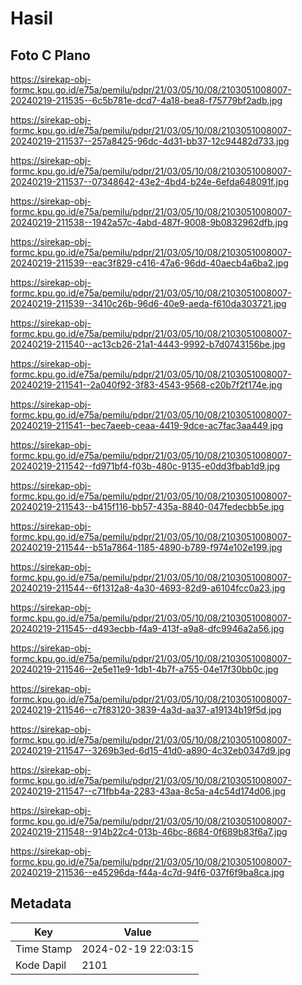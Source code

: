 # Hasil

## Foto C Plano

https://sirekap-obj-formc.kpu.go.id/e75a/pemilu/pdpr/21/03/05/10/08/2103051008007-20240219-211535--6c5b781e-dcd7-4a18-bea8-f75779bf2adb.jpg

https://sirekap-obj-formc.kpu.go.id/e75a/pemilu/pdpr/21/03/05/10/08/2103051008007-20240219-211537--257a8425-96dc-4d31-bb37-12c94482d733.jpg

https://sirekap-obj-formc.kpu.go.id/e75a/pemilu/pdpr/21/03/05/10/08/2103051008007-20240219-211537--07348642-43e2-4bd4-b24e-6efda648091f.jpg

https://sirekap-obj-formc.kpu.go.id/e75a/pemilu/pdpr/21/03/05/10/08/2103051008007-20240219-211538--1942a57c-4abd-487f-9008-9b0832962dfb.jpg

https://sirekap-obj-formc.kpu.go.id/e75a/pemilu/pdpr/21/03/05/10/08/2103051008007-20240219-211539--eac3f829-c416-47a6-96dd-40aecb4a6ba2.jpg

https://sirekap-obj-formc.kpu.go.id/e75a/pemilu/pdpr/21/03/05/10/08/2103051008007-20240219-211539--3410c26b-96d6-40e9-aeda-f610da303721.jpg

https://sirekap-obj-formc.kpu.go.id/e75a/pemilu/pdpr/21/03/05/10/08/2103051008007-20240219-211540--ac13cb26-21a1-4443-9992-b7d0743156be.jpg

https://sirekap-obj-formc.kpu.go.id/e75a/pemilu/pdpr/21/03/05/10/08/2103051008007-20240219-211541--2a040f92-3f83-4543-9568-c20b7f2f174e.jpg

https://sirekap-obj-formc.kpu.go.id/e75a/pemilu/pdpr/21/03/05/10/08/2103051008007-20240219-211541--bec7aeeb-ceaa-4419-9dce-ac7fac3aa449.jpg

https://sirekap-obj-formc.kpu.go.id/e75a/pemilu/pdpr/21/03/05/10/08/2103051008007-20240219-211542--fd971bf4-f03b-480c-9135-e0dd3fbab1d9.jpg

https://sirekap-obj-formc.kpu.go.id/e75a/pemilu/pdpr/21/03/05/10/08/2103051008007-20240219-211543--b415f116-bb57-435a-8840-047fedecbb5e.jpg

https://sirekap-obj-formc.kpu.go.id/e75a/pemilu/pdpr/21/03/05/10/08/2103051008007-20240219-211544--b51a7864-1185-4890-b789-f974e102e199.jpg

https://sirekap-obj-formc.kpu.go.id/e75a/pemilu/pdpr/21/03/05/10/08/2103051008007-20240219-211544--6f1312a8-4a30-4693-82d9-a6104fcc0a23.jpg

https://sirekap-obj-formc.kpu.go.id/e75a/pemilu/pdpr/21/03/05/10/08/2103051008007-20240219-211545--d493ecbb-f4a9-413f-a9a8-dfc9946a2a56.jpg

https://sirekap-obj-formc.kpu.go.id/e75a/pemilu/pdpr/21/03/05/10/08/2103051008007-20240219-211546--2e5e11e9-1db1-4b7f-a755-04e17f30bb0c.jpg

https://sirekap-obj-formc.kpu.go.id/e75a/pemilu/pdpr/21/03/05/10/08/2103051008007-20240219-211546--c7f83120-3839-4a3d-aa37-a19134b19f5d.jpg

https://sirekap-obj-formc.kpu.go.id/e75a/pemilu/pdpr/21/03/05/10/08/2103051008007-20240219-211547--3269b3ed-6d15-41d0-a890-4c32eb0347d9.jpg

https://sirekap-obj-formc.kpu.go.id/e75a/pemilu/pdpr/21/03/05/10/08/2103051008007-20240219-211547--c71fbb4a-2283-43aa-8c5a-a4c54d174d06.jpg

https://sirekap-obj-formc.kpu.go.id/e75a/pemilu/pdpr/21/03/05/10/08/2103051008007-20240219-211548--914b22c4-013b-46bc-8684-0f689b83f6a7.jpg

https://sirekap-obj-formc.kpu.go.id/e75a/pemilu/pdpr/21/03/05/10/08/2103051008007-20240219-211536--e45296da-f44a-4c7d-94f6-037f6f9ba8ca.jpg


## Metadata

| Key        | Value               |
| ---------- | ------------------- |
| Time Stamp | 2024-02-19 22:03:15 |
| Kode Dapil | 2101                |



